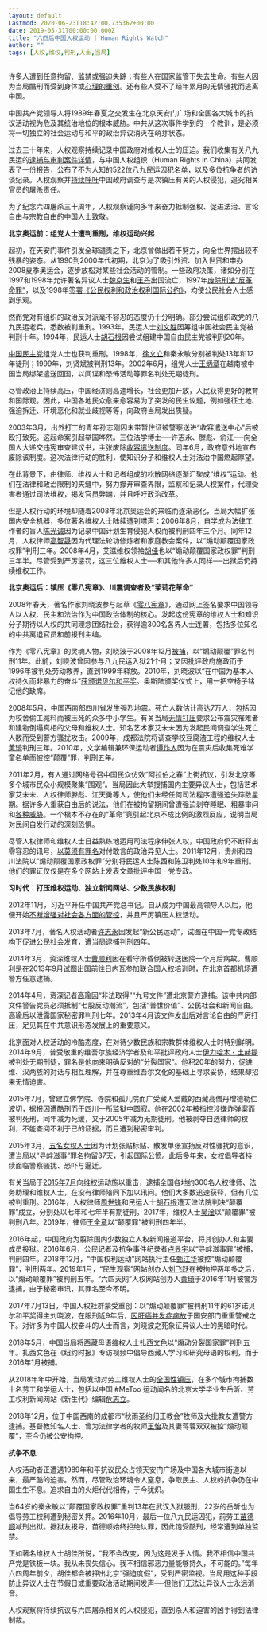 ```yaml
---
layout: default
Lastmod: 2020-06-23T18:42:00.735362+00:00
date: 2019-05-31T00:00:00.000Z
title: "六四后中国人权运动 | Human Rights Watch"
author: ""
tags: [人权,维权,判刑,人士,当局]
---
```


许多人遭到任意拘留、监禁或强迫失踪；有些人在国家监管下失去生命。有些人因为当局酷刑而受到身体或[心理的重创](https://www.hrw.org/news/2017/01/18/china-breaks-human-rights-lawyer)。还有些人受不了经年累月的无情骚扰而逃离中国。

中国共产党领导人将1989年春夏之交发生在北京天安门广场和全国各大城市的抗议活动视为危及其统治地位的根本威胁。中共从这次事件学到的一个教训，是必须将一切独立的社会运动与和平的政治异议消灭在萌芽状态。

过去三十年来，人权观察持续记录中国政府对维权人士的压迫。我们收集有关八九民运的[逮捕与审判案件详情](https://www.hrw.org/news/2016/06/02/tiananmen-archives-1989-2004)，与中国人权组织（Human Rights in China）共同发表了一份报告，公布了不为人知的522位八九民运囚犯名单，以及多位抗争者的访谈纪录。人权观察并[持续呼吁](https://www.hrw.org/news/2018/05/31/china-answer-tiananmen-massacre-calls-justice)中国政府调查与是次镇压有关的人权侵犯，追究相关官员的屠杀责任。

为了纪念六四屠杀三十周年，人权观察谨向多年来奋力抵制强权、促进法治、言论自由与宗教自由的中国人士致敬。

**北京奥运前：组党人士遭判重刑，维权运动兴起**

起初，在天安门事件引发全球谴责之下，北京曾做出若干努力，向全世界摆出较不残暴的姿态。从1990到2000年代初期，北京为了吸引外资、加入世贸和申办2008夏季奥运会，逐步放松对某些社会活动的管制。一些政府决策，诸如分别在1997和1998年允许著名异议人士[魏京生](https://www.hrw.org/news/1997/11/16/wei-jingsheng-released)和[王丹](https://www.hrw.org/legacy/campaigns/china/scholars/t15/wangdan.htm)出国流亡，1997年[废除刑法“反革命罪”](https://www.hrw.org/legacy/campaigns/china-98/counter.htm)，以及1998年[签署《公民权利和政治权利国际公约》](https://www.hrw.org/news/2013/10/08/china-ratify-key-international-human-rights-treaty)，均使公民社会人士感到乐观。

然而党对有组织的政治反对派毫不容忍的态度仍十分明确。部分尝试组织政党的八九民运老兵，悉数被判重刑。1993年，民运人士[刘文胜](http://news.bbc.co.uk/hi/chinese/news/newsid_881000/8816711.stm)因筹组中国社会民主党被判刑十年。1994年，民运人士[胡石根](https://pen.org/rapid-action/dissident-writer-hu-shigen-released/)因尝试组建中国自由民主党被判刑20年。

[中国民主党](https://www.hrw.org/report/2000/09/01/china-nipped-bud/suppression-china-democracy-party)组党人士也获判重刑。1998年，[徐文立](https://www.hrw.org/news/1998/12/21/no-justice-china)和秦永敏分别被判处13年和12年徒刑；1999年，刘贤斌被判刑13年。2002年6月，组党人士[王炳章](https://humanrightscommission.house.gov/defending-freedom-project/prisoners-by-country/China/Wang%20Bingzhang)在越南被中国当局绑架遣送回国，以间谍和恐怖活动等罪名判处无期徒刑。

尽管政治上持续高压，中国经济则高速增长，社会更加开放，人民获得更好的教育和国际观。因此，中国各地民众愈来愈容易为了突发的民生议题，例如强征土地、强迫拆迁、环境恶化和就业歧视等等，向政府当局发出质疑。

2003年3月，出外打工的青年孙志刚因未带暂住证被警察送进“收容遣送中心”后被殴打致死。这起命案引起举国哗然。三位法学博士──许志永、滕彪、俞江──向全国人大递交违宪审查建议书，主张废除[收容遣送制度](https://www.hrw.org/report/2009/11/12/alleyway-hell/chinas-abusive-black-jails)。同年6月，政府意外地宣布废除该制度。这次法律行动的胜利，使知识分子和维权人士对法治中国燃起厚望。

在此背景下，由律师、维权人士和记者组成的松散网络逐渐汇聚成“维权”运动。他们在法律和政治限制的夹缝中，努力撑开审查界限，监察和记录人权案件，代理受害者通过司法维权，揭发官员弊端，并且呼吁政治改革。

  

但是人权行动的环境却随着2008年北京奥运会的来临而逐渐恶化，当局大幅扩张国内安全机器，多位著名维权人士陆续遭到噤声：2006年8月，自学成为法律工作者的盲人[陈光诚](https://www.hrw.org/news/2010/11/13/chronology-chen-guangchengs-case)因为记录中国计划生育侵犯人权而被判刑四年三个月。同年12月，人权律师[高智晟](https://www.hrw.org/news/2014/07/31/chronology-gao-zhisheng)因为代理法轮功修炼者和家庭教会案件，以“煽动颠覆国家政权罪”判刑三年。2008年4月，艾滋维权领袖[胡佳](https://www.hrw.org/news/2008/10/02/china-release-jailed-rights-activist-hu-jia)也以“煽动颠覆国家政权罪”判刑三年半。尽管受到严厉惩罚，这三位维权人士──和其他许多人同样──出狱后仍持续维权工作。

**北京奥运后：镇压《零八宪章》、川震调查者及“茉莉花革命”**

2008年春天，著名作家刘晓波参与起草《[零八宪章](https://www.hrw.org/news/2008/12/10/china-retaliation-signatories-rights-charter)》，通过网上签名要求中国领导人以人权、民主和法治作为中国政治体制的核心。发起这份宪章的维权人士和知识分子期待以人权的共同理念团结社会，获得逾300名各界人士连署，包括多位知名的中共离退官员和前报刊主编。

作为《零八宪章》的灵魂人物，刘晓波于2008年12月[被捕](https://www.hrw.org/news/2009/12/03/china-liu-xiaobos-release-hinges-international-action)，以“煽动颠覆”罪名判刑11年。此前，刘晓波曾因参与八九民运入狱21个月；又因批评政府施政而于1996年被判处劳动教养，直到1999年释放。2010年，刘晓波以“在中国为基本人权持久而非暴力的奋斗”[获颁诺贝尔和平奖](https://www.hrw.org/news/2010/10/08/china-q-and-nobel-peace-prize-winner-liu-xiaobo)。奥斯陆颁奖仪式上，用一把空椅子铭记他的缺席。

2008年5月，中国西南部四川省发生强烈地震。死亡人数估计高达7万人，包括因为校舍偷工减料而被压死的众多中小学生。有关当局[无情打压](https://www.hrw.org/news/2009/05/06/china-end-quake-zone-abuses)要求公布震灾罹难者和建物倒塌真相的父母和维权人士。知名艺术家艾未未因为发起民间调查学生死亡人数而受到警方骚扰攻击。2009年，成都法院将调查学校豆腐渣工程的维权人士[黄琦](https://www.hrw.org/news/2009/11/23/china-sham-trial-veteran-human-rights-activist)判刑三年。2010年，文学编辑兼环保运动者[谭作人](https://www.hrw.org/news/2009/08/04/china-cancel-trials-quake-victim-advocates)因为在震灾后收集死难学童名单而被控“颠覆”罪，判刑五年。

2011年2月，有人通过网络号召中国民众仿效“阿拉伯之春”上街抗议，引发北京等多个城市民众小规模聚集“围观”。当局因此大举搜捕国内主要异议人士，包括艺术家艾未未、人权律师滕彪、江天勇等人，使他们未经任何司法程序遭强迫失踪数星期。据许多人重获自由后的说法，他们在被拘留期间曾遭强迫剥夺睡眠、粗暴审问和[各种威胁](https://www.hrw.org/news/2011/03/02/wake-and-smell-jasmine)。一个根本不存在的“革命”竟引起北京不成比例的激烈反应，说明当局对民间自发行动的深刻恐惧。

尽管人权律师和维权人士日益熟练地运用司法程序伸张人权，中国政府仍不断释出零容忍的讯号，[以莫须有罪名](https://www.hrw.org/news/2012/01/23/china-year-illegal-politically-motivated-disappearances)对付敢言的政治异见人士。2011年12月，贵州和四川法院以“煽动颠覆国家政权罪”分别将民运人士陈西和陈卫判处10年和9年重刑。他们的罪证仅仅是在多个网站上发表文章批评中国一党专政。

**习时代：打压维权运动、独立新闻网站、少数民族权利**

2012年11月，习近平升任中国共产党总书记。自从成为中国最高领导人以后，他便开始[不断增强对社会各方面的管控](https://www.hrw.org/news/2017/02/01/chinas-xi-no-answer-trump)，并且严厉镇压人权活动。

2013年7月，著名人权活动者[许志永](https://www.hrw.org/news/2013/12/25/china-drop-charges-against-prominent-activist)因发起“新公民运动”，试图在中国一党专政结构下促进公民社会发育，遭当局逮捕判刑四年。

2014年3月，资深维权人士[曹顺利](https://www.hrw.org/news/2015/09/14/china-government-should-account-activists-detention-death)因在看守所昏倒被转送医院一个月后病故。曹顺利是在2013年9月试图出国前往日内瓦参加联合国人权培训时，在北京首都机场遭警方任意逮捕。

2014年4月，资深记者[高瑜](https://www.hrw.org/news/2014/11/19/china-release-veteran-journalist-gao-yu)因“非法取得”“九号文件”遭北京警方逮捕。该中共内部文件警告党员必须抵制“七股反动潮流”，包括“普世价值”、公民社会和新闻自由。高瑜后以泄露国家秘密罪判刑七年。2013年4月该文件发出后对言论自由的严厉打压，足见其在中共意识形态发展上的重要意义。

北京面对人权活动的冷酷态度，在对待少数民族和宗教群体维权人士时特别鲜明。2014年9月，普受敬重的维吾尔族经济学者及和平批评政府人士[伊力哈木・土赫提](https://www.hrw.org/news/2016/10/11/ilham-tohti-2016-martin-ennals-award-laureate-human-rights-defenders)被判处无期刑徒，罪名是他向来明确反对的“分裂国家”。他积20年的努力，促进维、汉两族的对话与相互理解，并在尊重维吾尔文化的基础上寻求妥协，结果却招来无情迫害。

2015年7月，曾建立佛学院、寺院和孤儿院而广受藏人爱戴的西藏高僧丹增德勒仁波切，据报因遭酷刑而于四川一所监狱中圆寂。他在2002年被指控涉嫌炸弹案而被判死刑，同年减为死缓，又于2005年减为无期徒刑。他被剥夺自选律师的权利，不能查阅不利于已的证据，而且遭到秘密审判。

2015年3月，[五名女权人士](https://www.hrw.org/news/2015/04/14/china-drop-all-charges-against-feminist-activists)因为计划张贴标贴、散发单张宣扬反对性骚扰的意识，遭当局以“寻衅滋事”罪名拘留37天，引起国际公愤。此后多年来，女权倡导者持续面临警察骚扰、恐吓与逼迁。

有关当局于[2015年7月](https://www.hrw.org/news/2016/07/07/china-free-rights-lawyers-held-secretly-year)向维权运动施以重击，逮捕全国各地约300名人权律师、法务助理和维权人士，在没有律师陪同下加以讯问。他们大多数迅速获释，但有几位被判重刑。2016年，人权律师[周世锋](https://www.hrw.org/news/2016/06/17/china-drop-cases-against-rights-lawyers)和民运人士[胡石根](https://www.nytimes.com/2016/08/04/world/asia/china-hu-shigen.html)遭天津法院判决“颠覆罪”成立，分别处以七年和七年半有期徒刑。2017年，维权人士[吴淦](https://www.hrw.org/news/2018/07/05/china-free-rights-lawyers-reinstate-law-licenses)以“颠覆罪”被判刑八年。2019年，律师[王全章](https://www.hrw.org/news/2018/04/12/china-march-find-her-husband)以“颠覆罪”被判刑四年半。

2016年起，中国政府为翦除国内少数独立人权新闻报道平台，将其创办人和主要成员投狱。2016年6月，公民记者及抗争事件纪录者[卢昱宇](https://cpj.org/2017/08/china-sentences-journalist-lu-yuyu-to-four-years-i.php)以“寻衅滋事罪”被捕，判刑四年。2018年12月，“中国权利运动”网站执行主任[甄江华](https://www.hrw.org/news/2018/04/02/china-free-anti-censorship-activist)被控“煽动颠覆罪”，判刑两年。2019年1月，“民生观察”网站创办人[刘飞跃](https://www.hrw.org/news/2019/01/29/china-rights-website-founder-sentenced-5-years)在被拘押两年多之后，以“煽动颠覆罪”被判刑五年。“六四天网”人权网站创办人[黄琦](https://www.hrw.org/news/2019/01/22/trials-china-kept-secret-silencing-lawyers)于2016年11月被警方逮捕，由于秘密审讯，其罪名至今不明。

2017年7月13日，中国人权社群蒙受重创：以“煽动颠覆罪”被判刑11年的61岁诺贝尔和平奖得主刘晓波，在服刑近9年后，[因肝癌并发症病故](https://www.hrw.org/news/2017/07/13/china-democratic-voice-liu-xiaobo-dies-custody)于国安部门重重警戒之下。对许多为中国人权奋斗的人士而言，刘晓波之死象征异议人士的黑暗时代。

2018年5月，中国当局将西藏母语维权人士[扎西文色](https://www.hrw.org/news/2018/05/22/china-activist-convicted-promoting-tibetan-language)以“煽动分裂国家罪”判刑五年。扎西文色在《纽约时报》专访视频中倡导西藏人学习和研究母语的权利，而于2016年1月被捕。

从2018年年中开始，当局发动对劳工维权人士的[全国性镇压](https://www.hrw.org/news/2018/12/03/china-release-workers-student-activists)，在多个城市拘捕数十名劳工和学运人士，包括以中国 #MeToo 运动闻名的北京大学毕业生岳昕、劳工权利新闻网站《新生代》编辑[危志立](https://www.hrw.org/news/2019/04/01/chinas-labor-activists-hold-fast-freedom)。

2018年12月，位于中国西南的成都市“秋雨圣约归正教会”牧师及大批教友遭警方逮捕。基督教知名人士、曾为法律学者的牧师[王怡](https://www.hrw.org/news/2018/12/13/china-repression-christian-church-intensifies)及其妻蒋蓉双双被控“煽动颠覆”，至今仍被公安拘押。

**抗争不息**

人权活动者正遭遇1989年和平抗议民众占领天安门广场及中国各大城市街道以来，最严酷的迫害。然而，尽管政治环境令人窒息，争取民主、人权的抗争仍在中国生生不息。追求自由的火炬代代相传，于今犹炽。

当64岁的秦永敏以“颠覆国家政权罪”重判13年在武汉入狱服刑，22岁的岳昕也为倡导劳工权利遭到秘密关押。2016年10月，最后一位八九民运囚犯，前劳工[苗德顺](https://www.hrw.org/news/2011/06/01/china-tiananmen-resonates-new-crackdown)减刑出狱。据狱友报导，苗德顺始终拒绝认罪，因此饱受酷刑，经常遭到单独监禁。

正如著名维权人士胡佳所说，“我不会改变，因为这是发乎人情。我不相信中国共产党是铁板一块。我从未丧失信心。我不相信邪恶力量能够持久，不可能的。”每年六四周年前夕，胡佳都会被押出北京“强迫度假”，受到严密监视。当局用这种手段防止异议人士在节假日或重要政治活动期间发声──但他们无法让异议人士永远消音。

人权观察将持续抗议与六四屠杀相关的人权侵犯，直到杀人和迫害的凶手得到法律制裁。

